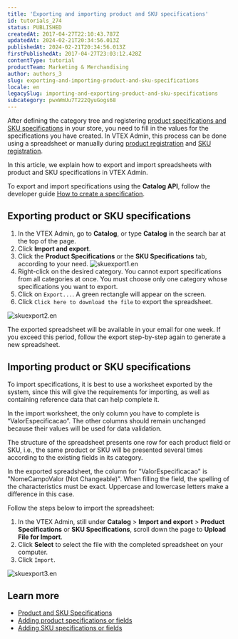 ```yaml
---
title: 'Exporting and importing product and SKU specifications'
id: tutorials_274
status: PUBLISHED
createdAt: 2017-04-27T22:10:43.787Z
updatedAt: 2024-02-21T20:34:56.013Z
publishedAt: 2024-02-21T20:34:56.013Z
firstPublishedAt: 2017-04-27T23:03:12.428Z
contentType: tutorial
productTeam: Marketing & Merchandising
author: authors_3
slug: exporting-and-importing-product-and-sku-specifications
locale: en
legacySlug: importing-and-exporting-product-and-sku-specifications
subcategory: pwxWmUu7T222QyuGogs68
---
```


After defining the category tree and registering [product specifications and SKU specifications](https://help.vtex.com/en/tracks/catalog-101--5AF0XfnjfWeopIFBgs3LIQ/2NQoBv8m4Yz3oQaLgDRagP) in your store, you need to fill in the values for the specifications you have created. In VTEX Admin, this process can be done using a spreadsheet or manually during [product registration](https://help.vtex.com/en/tutorial/adding-specifications-or-product-fields--tutorials_106#product-registration) and [SKU registration](https://help.vtex.com/en/tutorial/adding-sku-specifications-or-fields--tutorials_119#sku-registration).

In this article, we explain how to export and import spreadsheets with product and SKU specifications in VTEX Admin.

<div class = "alert alert-info">
  <p>To export and import specifications using the <strong>Catalog API</strong>, follow the developer guide <a href="https://developers.vtex.com/vtex-developer-docs/docs/how-to-create-a-specification">How to create a specification</a>.</p>
</div>

## Exporting product or SKU specifications

1. In the VTEX Admin, go to **Catalog**, or type **Catalog** in the search bar at the top of the page.
2. Click **Import and export**.
3. Click the **Product Specifications** or the **SKU Specifications** tab, according to your need.
    ![skuexport1.en](//images.ctfassets.net/alneenqid6w5/2bM5OviaFXKxXxM8ggXEr3/8f45b5a59425898d0a66697480526899/skuexport1.en.png)
4. Right-click on the desired category.
    You cannot export specifications from all categories at once. You must choose only one category whose specifications you want to export. 
5. Click on `Export...`.
    A green rectangle will appear on the screen.
6. Click `Click here to download the file` to export the spreadsheet.

![skuexport2.en](//images.ctfassets.net/alneenqid6w5/6oBhxWWjktsofR8XGRzl3E/87e1859f2f3ece16f3c0e1c527a392ee/skuexport2.en.png)

<div class = "alert alert-info">
  <p>The exported spreadsheet will be available in your email for one week. If you exceed this period, follow the export step-by-step again to generate a new spreadsheet.</p>
</div>

## Importing product or SKU specifications

To import specifications, it is best to use a worksheet exported by the system, since this will give the requirements for importing, as well as containing reference data that can help complete it.

In the import worksheet, the only column you have to complete is “ValorEspecificacao”. The other columns should remain unchanged because their values will be used for data validation.

The structure of the spreadsheet presents one row for each product field or SKU, i.e., the same product or SKU will be presented several times according to the existing fields in its category.

<div class="alert alert-warning">
  <p>In the exported spreadsheet, the column for "ValorEspecificacao" is "NomeCampoValor (Not Changeable)". When filling the field, the spelling of the characteristics must be exact. Uppercase and lowercase letters make a difference in this case.</p>
  </div>

Follow the steps below to import the spreadsheet:

1. In the VTEX Admin, still under **Catalog** > **Import and export** > **Product Specifications** or **SKU Specifications**, scroll down the page to **Upload File for Import**.
2. Click **Select** to select the file with the completed spreadsheet on your computer.
3. Click `Import`.

![skuexport3.en](//images.ctfassets.net/alneenqid6w5/3xrInPyr70kdXCGgVfj4q1/8b4ff4d98df714f62d97d765edee8600/skuexport3.en.png)

## Learn more
- [Product and SKU Specifications](https://help.vtex.com/en/tracks/catalog-101--5AF0XfnjfWeopIFBgs3LIQ/2NQoBv8m4Yz3oQaLgDRagP)
- [Adding product specifications or fields](https://help.vtex.com/en/tutorial/adding-specifications-or-product-fields--tutorials_106)
- [Adding SKU specifications or fields](https://help.vtex.com/en/tutorial/adding-sku-specifications-or-fields--tutorials_119)
